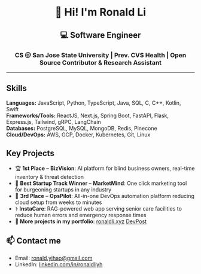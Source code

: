 <h1 align="center">👋 Hi! I'm Ronald Li</h1>
<h2 align="center">💻 Software Engineer</h2>

<h3 align="center">
CS @ San Jose State University | Prev. CVS Health | Open Source Contributor & Research Assistant
</h3>

--- 

## Skills
**Languages:** JavaScript, Python, TypeScript, Java, SQL, C, C++, Kotlin, Swift  
**Frameworks/Tools:** ReactJS, Next.js, Spring Boot, FastAPI, Flask, Express.js, Tailwind, gRPC, LangChain  
**Databases:** PostgreSQL, MySQL, MongoDB, Redis, Pinecone  
**Cloud/DevOps:** AWS, GCP, Docker, Kubernetes, Git, Linux  

## Key Projects
- 🏆 **1st Place** – **BizVision**: AI platform for blind business owners, real-time inventory & threat detection  
- 🥇 **Best Startup Track Winner** – **MarketMind**: One click marketing tool for burgeoning startups in any industry  
- 🥉 **3rd Place** – **OpsPilot**: All-in-one DevOps automation platform reducing cloud setup from weeks to minutes  
- ⚕️ **InstaCare**: RAG-powered web app serving senior care facilities to reduce human errors and emergency response times
- **🔗 More projects in my portfolio**: [ronaldli.xyz](https://www.ronaldli.xyz) [DevPost](https://devpost.com/ronaldliyh)

## 📫 Contact me
- Email: ronald.yihao@gmail.com
- LinkedIn: [linkedin.com/in/ronaldliyh](https://linkedin.com/in/ronaldliyh)



